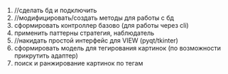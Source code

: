 1. //сделать бд и подключить  
2. //модифицировать/создать методы для работы с бд
3. сформировать контроллер базово (для работы через cli)
4. применить паттерны стратегия, наблюдатель
5. //накидать простой интерфейс для VIEW (pyqt/tkinter)
6. сформировать модель для тегирования картинок (по возможности прикрутить адаптер)
7. поиск и ранжирование картинок по тегам